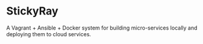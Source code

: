 StickyRay
=========

A Vagrant + Ansible + Docker system for building micro-services locally and deploying them to cloud services.
